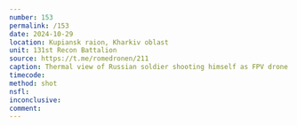 ```yaml
---
number: 153
permalink: /153
date: 2024-10-29
location: Kupiansk raion, Kharkiv oblast
unit: 131st Recon Battalion
source: https://t.me/romedronen/211
caption: Thermal view of Russian soldier shooting himself as FPV drone approaches. His AK keeps firing on full auto after trigger is pulled 
timecode: 
method: shot
nsfl: 
inconclusive: 
comment: 
---
```

<script async src="https://telegram.org/js/telegram-widget.js?22" data-telegram-post="romedronen/211" data-width="100%" data-userpic="false"></script>